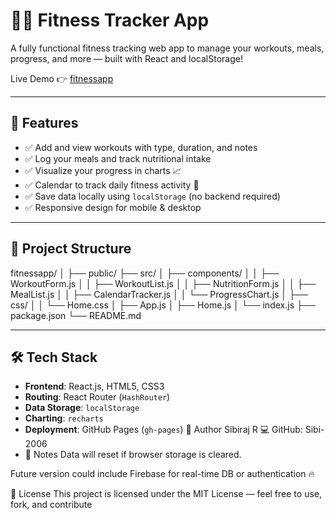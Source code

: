 # 🏋️‍♂️ Fitness Tracker App

A fully functional fitness tracking web app to manage your workouts, meals, progress, and more — built with React and localStorage!

Live Demo 👉 [fitnessapp](https://Sibi-2006.github.io/fitnessapp)

---

## 🚀 Features

- ✅ Add and view workouts with type, duration, and notes
- ✅ Log your meals and track nutritional intake
- ✅ Visualize your progress in charts 📈
- ✅ Calendar to track daily fitness activity 📅
- ✅ Save data locally using `localStorage` (no backend required)
- ✅ Responsive design for mobile & desktop

---

## 📁 Project Structure
fitnessapp/
│
├── public/
├── src/
│ ├── components/
│ │ ├── WorkoutForm.js
│ │ ├── WorkoutList.js
│ │ ├── NutritionForm.js
│ │ ├── MealList.js
│ │ ├── CalendarTracker.js
│ │ └── ProgressChart.js
│ ├── css/
│ │ └── Home.css
│ ├── App.js
│ ├── Home.js
│ └── index.js
├── package.json
└── README.md

---

## 🛠️ Tech Stack

- **Frontend**: React.js, HTML5, CSS3
- **Routing**: React Router (`HashRouter`)
- **Data Storage**: `localStorage`
- **Charting**: `recharts`
- **Deployment**: GitHub Pages (`gh-pages`)
🤝 Author
Sibiraj R
💻 GitHub: Sibi-2006
- 📌 Notes
Data will reset if browser storage is cleared.

Future version could include Firebase for real-time DB or authentication 🔥

📃 License
This project is licensed under the MIT License — feel free to use, fork, and contribute
